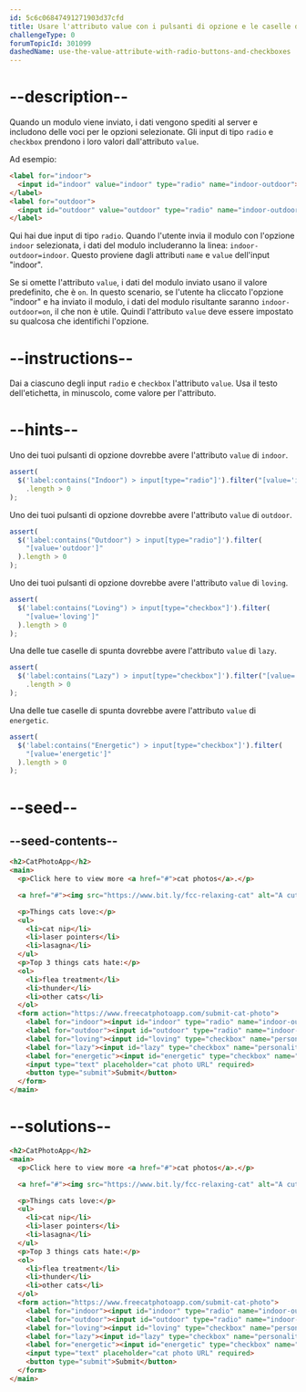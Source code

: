 ```yaml
---
id: 5c6c06847491271903d37cfd
title: Usare l'attributo value con i pulsanti di opzione e le caselle di spunta
challengeType: 0
forumTopicId: 301099
dashedName: use-the-value-attribute-with-radio-buttons-and-checkboxes
---
```


# --description--

Quando un modulo viene inviato, i dati vengono spediti al server e includono delle voci per le opzioni selezionate. Gli input di tipo `radio` e `checkbox` prendono i loro valori dall'attributo `value`.

Ad esempio:

```html
<label for="indoor">
  <input id="indoor" value="indoor" type="radio" name="indoor-outdoor">Indoor
</label>
<label for="outdoor">
  <input id="outdoor" value="outdoor" type="radio" name="indoor-outdoor">Outdoor
</label>
```

Qui hai due input di tipo `radio`. Quando l'utente invia il modulo con l'opzione `indoor` selezionata, i dati del modulo includeranno la linea: `indoor-outdoor=indoor`. Questo proviene dagli attributi `name` e `value` dell'input "indoor".

Se si omette l'attributo `value`, i dati del modulo inviato usano il valore predefinito, che è `on`. In questo scenario, se l'utente ha cliccato l'opzione "indoor" e ha inviato il modulo, i dati del modulo risultante saranno `indoor-outdoor=on`, il che non è utile. Quindi l'attributo `value` deve essere impostato su qualcosa che identifichi l'opzione.

# --instructions--

Dai a ciascuno degli input `radio` e `checkbox` l'attributo `value`. Usa il testo dell'etichetta, in minuscolo, come valore per l'attributo.

# --hints--

Uno dei tuoi pulsanti di opzione dovrebbe avere l'attributo `value` di `indoor`.

```js
assert(
  $('label:contains("Indoor") > input[type="radio"]').filter("[value='indoor']")
    .length > 0
);
```

Uno dei tuoi pulsanti di opzione dovrebbe avere l'attributo `value` di `outdoor`.

```js
assert(
  $('label:contains("Outdoor") > input[type="radio"]').filter(
    "[value='outdoor']"
  ).length > 0
);
```

Uno dei tuoi pulsanti di opzione dovrebbe avere l'attributo `value` di `loving`.

```js
assert(
  $('label:contains("Loving") > input[type="checkbox"]').filter(
    "[value='loving']"
  ).length > 0
);
```

Una delle tue caselle di spunta dovrebbe avere l'attributo `value` di `lazy`.

```js
assert(
  $('label:contains("Lazy") > input[type="checkbox"]').filter("[value='lazy']")
    .length > 0
);
```

Una delle tue caselle di spunta dovrebbe avere l'attributo `value` di `energetic`.

```js
assert(
  $('label:contains("Energetic") > input[type="checkbox"]').filter(
    "[value='energetic']"
  ).length > 0
);
```

# --seed--

## --seed-contents--

```html
<h2>CatPhotoApp</h2>
<main>
  <p>Click here to view more <a href="#">cat photos</a>.</p>

  <a href="#"><img src="https://www.bit.ly/fcc-relaxing-cat" alt="A cute orange cat lying on its back."></a>

  <p>Things cats love:</p>
  <ul>
    <li>cat nip</li>
    <li>laser pointers</li>
    <li>lasagna</li>
  </ul>
  <p>Top 3 things cats hate:</p>
  <ol>
    <li>flea treatment</li>
    <li>thunder</li>
    <li>other cats</li>
  </ol>
  <form action="https://www.freecatphotoapp.com/submit-cat-photo">
    <label for="indoor"><input id="indoor" type="radio" name="indoor-outdoor"> Indoor</label>
    <label for="outdoor"><input id="outdoor" type="radio" name="indoor-outdoor"> Outdoor</label><br>
    <label for="loving"><input id="loving" type="checkbox" name="personality"> Loving</label>
    <label for="lazy"><input id="lazy" type="checkbox" name="personality"> Lazy</label>
    <label for="energetic"><input id="energetic" type="checkbox" name="personality"> Energetic</label><br>
    <input type="text" placeholder="cat photo URL" required>
    <button type="submit">Submit</button>
  </form>
</main>
```

# --solutions--

```html
<h2>CatPhotoApp</h2>
<main>
  <p>Click here to view more <a href="#">cat photos</a>.</p>

  <a href="#"><img src="https://www.bit.ly/fcc-relaxing-cat" alt="A cute orange cat lying on its back."></a>

  <p>Things cats love:</p>
  <ul>
    <li>cat nip</li>
    <li>laser pointers</li>
    <li>lasagna</li>
  </ul>
  <p>Top 3 things cats hate:</p>
  <ol>
    <li>flea treatment</li>
    <li>thunder</li>
    <li>other cats</li>
  </ol>
  <form action="https://www.freecatphotoapp.com/submit-cat-photo">
    <label for="indoor"><input id="indoor" type="radio" name="indoor-outdoor" value="indoor"> Indoor</label>
    <label for="outdoor"><input id="outdoor" type="radio" name="indoor-outdoor" value="outdoor"> Outdoor</label><br>
    <label for="loving"><input id="loving" type="checkbox" name="personality" value="loving"> Loving</label>
    <label for="lazy"><input id="lazy" type="checkbox" name="personality" value="lazy"> Lazy</label>
    <label for="energetic"><input id="energetic" type="checkbox" name="personality" value="energetic"> Energetic</label><br>
    <input type="text" placeholder="cat photo URL" required>
    <button type="submit">Submit</button>
  </form>
</main>
```
